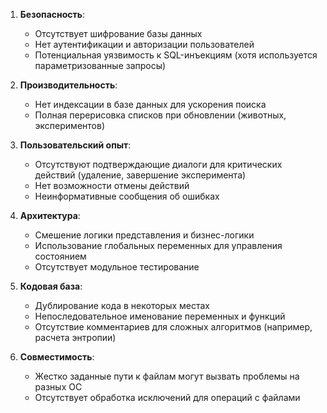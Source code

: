 1. **Безопасность**: 
   - Отсутствует шифрование базы данных
   - Нет аутентификации и авторизации пользователей
   - Потенциальная уязвимость к SQL-инъекциям (хотя используется параметризованные запросы)

2. **Производительность**:
   - Нет индексации в базе данных для ускорения поиска
   - Полная перерисовка списков при обновлении (животных, экспериментов)

3. **Пользовательский опыт**:
   - Отсутствуют подтверждающие диалоги для критических действий (удаление, завершение эксперимента)
   - Нет возможности отмены действий
   - Неинформативные сообщения об ошибках

4. **Архитектура**:
   - Смешение логики представления и бизнес-логики
   - Использование глобальных переменных для управления состоянием
   - Отсутствует модульное тестирование

5. **Кодовая база**:
   - Дублирование кода в некоторых местах
   - Непоследовательное именование переменных и функций
   - Отсутствие комментариев для сложных алгоритмов (например, расчета энтропии)

6. **Совместимость**:
   - Жестко заданные пути к файлам могут вызвать проблемы на разных ОС
   - Отсутствует обработка исключений для операций с файлами